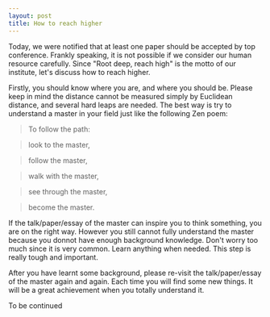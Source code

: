 ```yaml
---
layout: post
title: How to reach higher
---
```

Today, we were notified that at least one paper should be accepted by top conference.
Frankly speaking, it is not possible if we consider our human resource carefully. Since "Root deep, reach high" is the motto of our institute, let's discuss how to reach higher.

Firstly, you should know where you are, and where you should be. Please keep in mind the distance cannot be measured simply by Euclidean distance, and several hard leaps are needed. The best way is try to understand a master in your field just like the following Zen poem:
>To follow the path:

>look to the master,

>follow the master,

>walk with the master,

>see through the master,

>become the master.

If the talk/paper/essay of the master can inspire you to think something, you are on the right way. However you still cannot fully understand the master because you donnot have enough background knowledge. Don't worry too much since it is very common. Learn anything when needed. This step is really tough and important. 

After you have learnt some background, please re-visit the talk/paper/essay of the master again and again. Each time you will find some new things. It will be a great achievement when you totally understand it.


To be continued

